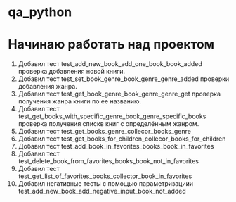 # qa_python
# Начинаю работать над проектом
1. Добавил тест test_add_new_book_add_one_book_book_added
проверка добавления новой книги.
2. Добавил тест test_set_book_genre_book_genre_genre_added проверки добавления жанра.
3. Добавил тест test_get_book_genre_book_genre_genre_get проверка получения жанра книги по ее названию.
4. Добавил тест test_get_books_with_specific_genre_book_genre_specific_books
проверка получения спискв книг с определённым жанром. 
5. Добавил тест test_get_books_genre_collecor_books_genre
6. Добавил тест test_get_books_for_children_collecor_books_for_children
7. Добавил тест test_add_book_in_favorites_books_book_in_favorites
8. Добавил тест test_delete_book_from_favorites_books_book_not_in_favorites
9. Добавил тест test_get_list_of_favorites_books_collector_book_in_favorites
10. Добавил негативные тесты с помощью параметризациии test_add_new_book_add_negative_input_book_not_added